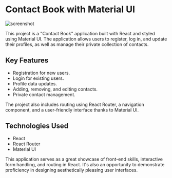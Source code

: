 # Contact Book with Material UI
![screenshot]()

This project is a "Contact Book" application built with React and styled using Material UI. The application allows users to register, log in, and update their profiles, as well as manage their private collection of contacts.

## Key Features

- Registration for new users.
- Login for existing users.
- Profile data updates.
- Adding, removing, and editing contacts.
- Private contact management.

The project also includes routing using React Router, a navigation component, and a user-friendly interface thanks to Material UI.

## Technologies Used

- React
- React Router
- Material UI

This application serves as a great showcase of front-end skills, interactive form handling, and routing in React. It's also an opportunity to demonstrate proficiency in designing aesthetically pleasing user interfaces.

